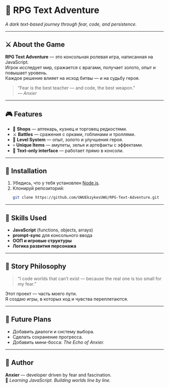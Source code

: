 
# 🏰 RPG Text Adventure

*A dark text-based journey through fear, code, and persistence.*

---

## ⚔️ About the Game

**RPG Text Adventure** — это консольная ролевая игра, написанная на JavaScript.  
Игрок исследует мир, сражается с врагами, получает золото, опыт и повышает уровень.  
Каждое решение влияет на исход битвы — и на судьбу героя.

> “Fear is the best teacher — and code, the best weapon.”  
> — *Anxier*

---

## 🎮 Features

- 🧙 **Shops** — аптекарь, кузнец и торговец редкостями.  
- ⚔️ **Battles** — сражения с орками, гоблинами и троллями.  
- 🧩 **Level System** — опыт, золото и улучшения героя.  
- 💀 **Unique Items** — амулеты, зелья и артефакты с эффектами.  
- 📖 **Text-only interface** — работает прямо в консоли.

---

## 🚀 Installation

1. Убедись, что у тебя установлен [Node.js](https://nodejs.org/).  
2. Клонируй репозиторий:
   ```bash
   git clone https://github.com/UWUEkzykesUWU/RPG-Text-Adventure.git

---

## 🧠 Skills Used

- **JavaScript** (functions, objects, arrays)
- **prompt-sync** для консольного ввода  
- **ООП и игровые структуры**
- **Логика развития персонажа**

---

## 🌌 Story Philosophy

> “I code worlds that can’t exist — because the real one is too small for my fear.”

Этот проект — часть моего пути.  
Я создаю игры, в которых код и чувства переплетаются.

---

## 🧩 Future Plans

- Добавить диалоги и систему выбора.  
- Сделать сохранение прогресса.  
- Добавить мини-босса: *The Echo of Anxier.*

---

## 🐉 Author

**Anxier** — developer driven by fear and fascination.  
📜 *Learning JavaScript. Building worlds line by line.*
